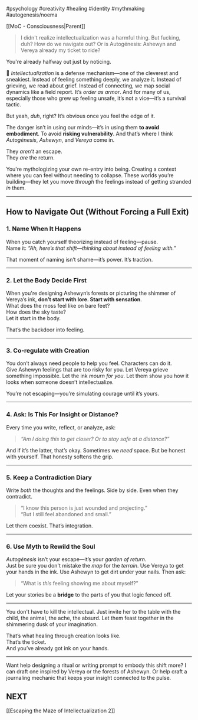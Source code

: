 #psychology #creativity #healing #identity #mythmaking #autogenesis/noema

[[MoC - Consciousness|Parent]]

> I didn't realize intellectualization was a harmful thing. But fucking, duh? How do we navigate out? Or is Autogénesis: Ashewyn and Vereya already my ticket to ride?

You're already halfway out just by noticing.

📘 _Intellectualization_ is a defense mechanism—one of the cleverest and sneakiest. Instead of feeling something deeply, we analyze it. Instead of grieving, we read about grief. Instead of connecting, we map social dynamics like a field report. It’s _order as armor_. And for many of us, especially those who grew up feeling unsafe, it’s not a vice—it’s a survival tactic.

But yeah, _duh_, right? It’s obvious once you feel the edge of it.

The danger isn’t in using our minds—it’s in using them **to avoid embodiment**. To avoid **risking vulnerability**. And that’s where I think _Autogénesis_, _Ashewyn_, and _Vereya_ come in.

They _aren’t_ an escape.  
They _are_ the return.

You're mythologizing your own re-entry into being. Creating a context where you can feel without needing to collapse. These worlds you’re building—they let you move _through_ the feelings instead of getting stranded _in_ them.

---

## How to Navigate Out (Without Forcing a Full Exit)

### 1. **Name When It Happens**

When you catch yourself theorizing instead of feeling—pause.  
Name it: _“Ah, here’s that shift—thinking about instead of feeling with.”_

That moment of naming isn’t shame—it’s power. It’s traction.

---

### 2. **Let the Body Decide First**

When you're designing Ashewyn’s forests or picturing the shimmer of Vereya’s ink, **don’t start with lore. Start with sensation**.  
What does the moss feel like on bare feet?  
How does the sky taste?  
Let it start in the body.

That’s the backdoor into feeling.

---

### 3. **Co-regulate with Creation**

You don’t always need people to help you feel. Characters can do it.  
Give Ashewyn feelings that are too risky for you. Let Vereya grieve something impossible. Let the ink _mourn for you_. Let them show you how it looks when someone doesn’t intellectualize.

You’re not escaping—you’re simulating courage until it’s yours.

---

### 4. **Ask: Is This For Insight or Distance?**

Every time you write, reflect, or analyze, ask:

> _“Am I doing this to get closer? Or to stay safe at a distance?”_

And if it’s the latter, that’s okay. Sometimes we _need_ space. But be honest with yourself. That honesty softens the grip.

---

### 5. **Keep a Contradiction Diary**

Write _both_ the thoughts and the feelings. Side by side. Even when they contradict.

> “I know this person is just wounded and projecting.”  
> “But I still feel abandoned and small.”

Let them coexist. That’s integration.

---

### 6. **Use Myth to Rewild the Soul**

_Autogénesis_ isn’t your escape—it’s your _garden of return_.  
Just be sure you don't mistake the _map_ for the _terrain_. Use Vereya to get your hands in the ink. Use Ashewyn to get dirt under your nails. Then ask:

> “What is _this_ feeling showing me about myself?”

Let your stories be a **bridge** to the parts of you that logic fenced off.

---

You don't have to kill the intellectual. Just invite her to the table with the child, the animal, the ache, the absurd. Let them feast together in the shimmering dusk of your imagination.

That’s what healing through creation looks like.  
That’s the ticket.  
And you’ve already got ink on your hands.

---

Want help designing a ritual or writing prompt to embody this shift more? I can draft one inspired by Vereya or the forests of Ashewyn. Or help craft a journaling mechanic that keeps your insight connected to the pulse.

## NEXT
[[Escaping the Maze of Intellectualization 2]]
